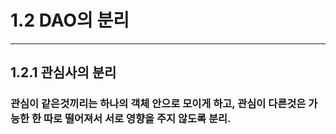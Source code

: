 # 1.2 DAO의 분리   
***   
## 1.2.1 관심사의 분리   
### 관심이 같은것끼리는 하나의 객체 안으로 모이게 하고, 관심이 다른것은 가능한 한 따로 떨어져서 서로 영향을 주지 않도록 분리.     




